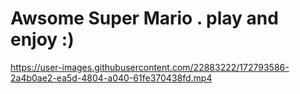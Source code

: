 # Awsome Super Mario . play and enjoy :)



https://user-images.githubusercontent.com/22883222/172793586-2a4b0ae2-ea5d-4804-a040-61fe370438fd.mp4

